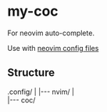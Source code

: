 # my-coc

For neovim auto-complete.

Use with [neovim config files](https://github.com/eric8979/vimrc)

## Structure

.config/
    |
    |--- nvim/
    |   
    |--- coc/
